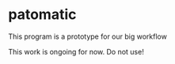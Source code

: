 # patomatic

This program is a prototype for our big workflow

This work is ongoing for now. Do not use!
